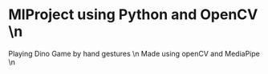 # MlProject using Python and OpenCV \n
Playing Dino Game by hand gestures \n
Made using openCV and MediaPipe \n
